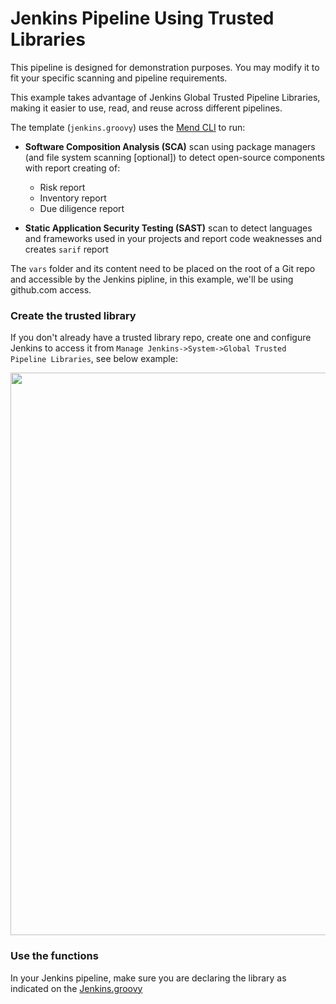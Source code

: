# Jenkins Pipeline Using Trusted Libraries

This pipeline is designed for demonstration purposes. You may modify it to fit your specific scanning and pipeline requirements. 

This example takes advantage of Jenkins Global Trusted Pipeline Libraries, making it easier to use, read, and reuse across different pipelines.

The template (`jenkins.groovy`) uses the [Mend CLI](https://docs.mend.io/bundle/integrations/page/scan_with_the_mend_cli.html) to run:
* **Software Composition Analysis (SCA)** scan using package managers (and file system scanning [optional]) to detect open-source components with report creating of:
    * Risk report
    * Inventory report
    * Due diligence report

* **Static Application Security Testing (SAST)** scan to detect languages and frameworks used in your projects and report code weaknesses and creates `sarif` report

The `vars` folder and its content need to be placed on the root of a Git repo and accessible by the Jenkins pipline, in this example, we'll be using github.com access.

### Create the trusted library

If you don't already have a trusted library repo, create one and configure Jenkins to access it from `Manage Jenkins->System->Global Trusted Pipeline Libraries`, see below example:

<img src="./resources/trustpipelines.jpg" width="900" />

### Use the functions

In your Jenkins pipeline, make sure you are declaring the library as indicated on the [Jenkins.groovy](./Jenkins.groovy)
